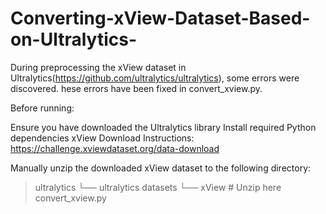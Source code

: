 # Converting-xView-Dataset-Based-on-Ultralytics-
During preprocessing the xView dataset in Ultralytics(https://github.com/ultralytics/ultralytics), some errors were discovered.
hese errors ​​have been fixed​​ in convert_xview.py.

Before running:

Ensure you have downloaded the Ultralytics library
Install required Python dependencies
​​xView Download Instructions:​​https://challenge.xviewdataset.org/data-download

Manually unzip the downloaded xView dataset to the following directory:

>ultralytics
   └── ultralytics
>datasets
   └── xView  # Unzip here
>convert_xview.py
